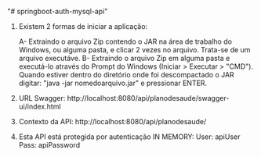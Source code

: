 "# springboot-auth-mysql-api" 


1) Existem 2 formas de iniciar a aplicação:

	A- Extraindo o arquivo Zip contendo o JAR na área de trabalho do Windows, ou alguma pasta, e clicar 2 vezes no arquivo. Trata-se de um arquivo executáve.
	B- Extraindo o arquivo Zip em alguma pasta e executá-lo através do Prompt do Windows (Iniciar > Executar > "CMD"). Quando estiver dentro do diretório onde foi descompactado o JAR digitar: "java -jar nomedoarquivo.jar" e pressionar ENTER.
	
2) URL Swagger: http://localhost:8080/api/planodesaude/swagger-ui/index.html

3) Contexto da API: http://localhost:8080/api/planodesaude/

2) Esta API está protegida por autenticação IN MEMORY:
	User: apiUser
	Pass: apiPassword